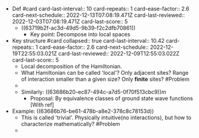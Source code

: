 - Def #card
  card-last-interval:: 10
  card-repeats:: 1
  card-ease-factor:: 2.6
  card-next-schedule:: 2022-12-13T07:08:19.471Z
  card-last-reviewed:: 2022-12-03T07:08:19.471Z
  card-last-score:: 5
	- ((63719b2f-ac3d-49d5-9b39-f2c2dfb70861))
		- Key point: Decompose into local spaces
- Key structure #card
  collapsed:: true
  card-last-interval:: 10.42
  card-repeats:: 1
  card-ease-factor:: 2.6
  card-next-schedule:: 2022-12-19T22:55:03.021Z
  card-last-reviewed:: 2022-12-09T12:55:03.022Z
  card-last-score:: 5
	- Local decomposition of the Hamiltonian.
	- What Hamiltonian can be called 'local'? Only adjacent sites? Range of interaction smaller than a given size? Only **finite** sites? #Problem
	-
	- Similarly: ((63686b20-ec87-494c-a7d5-0f70f513cbc9))m
		- Proposal: By equivalence classes of ground state wave functions [With ref]
- Example: ((63686b76-be61-478b-a8e2-378c8c78153d))
	- This is called 'trivial'. Physically intuitive(no interactions), but how to characterize mathematically? #Problem
	-